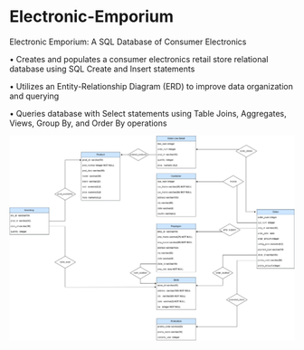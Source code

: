 # Electronic-Emporium
Electronic Emporium: A SQL Database of Consumer Electronics

•	Creates and populates a consumer electronics retail store relational database using SQL Create and Insert statements

•	Utilizes an Entity-Relationship Diagram (ERD) to improve data organization and querying

•	Queries database with Select statements using Table Joins, Aggregates, Views, Group By, and Order By operations

![ERD](https://github.com/chrissimmerman/Electronic-Emporium/blob/main/ERD%20diagram.drawio.png?raw=true)
